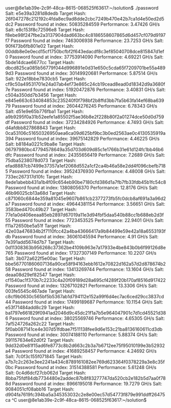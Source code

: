 user@8e1ab39e-2c9f-48ca-8615-068525f63617:~/solution$ ./password
Salt: e5e39a3281d8dedb
Target Hash: 26f047278c212192c4fda8ec9ad8dde2cbc7249b470e42b7ca1d4e50ed2d5dc2
Password found at index: 50835284559
Performance: 3.47426 GH/s
Salt: e8c153f8c72596e8
Target Hash: f8ebe98f247fbe2a3137904dad663bc4c8186558607865d6d457cf079d9197f7
Password found at index: 7463006938
Performance: 23.7253 GH/s
Salt: 90f473b6fb801e02
Target Hash: 00ddb8e0e0ecd15cf1750bcfbf2f643edacdf8c3ef85040708dce815847d1ef0
Password found at index: 37753914090
Performance: 4.69221 GH/s
Salt: 5bde14dcae6677cc
Target Hash: dbcd825ca085b56779f044d996891e0d31e650c5cda65f7209701be55a4899d3
Password found at index: 30149920681
Performance: 5.87514 GH/s
Salt: 922e18bbe7830cb5
Target Hash: cf9c50a49531701e24a07ab4ef73e865c24cb19cead8ead0d18342d9a3680f7e
Password found at index: 51920472876
Performance: 3.40831 GH/s
Salt: c504a350dd7b3456
Target Hash: e845e663c634084853c235240f0f798bf2b8ffd3bb7fa5b63fa14ef68ba63979
Password found at index: 26044276245
Performance: 6.78343 GH/s
Salt: d51e9e65b776fba1
Target Hash: a9b9295f0a31b52eefe1a85502f5ae36b8e2f228b80f2a01274dce50d0d759df
Password found at index: 37234284926
Performance: 4.7493 GH/s
Salt: d4afdbb827868843
Target Hash: 0ca53106c51650326950aea6ca09d625bf9bc3b0ed2563ae0c4130535919a394
Password found at index: 39675142829
Performance: 4.46225 GH/s
Salt: b8184a0221c9ba8e
Target Hash: 06797980bc47794578649a35d703d609d85c1e1766b31e61d124fc1bb46b6dfc
Password found at index: 24355656419
Performance: 7.2689 GH/s
Salt: 75dba5238078d073
Target Hash: efad8887cb7499e37357a1ef2068d552a1cf2ca4b46a58e2dd4f096cbefb7185
Password found at index: 39524376930
Performance: 4.48008 GH/s
Salt: 733ec267317d10fc
Target Hash: 8ede1abebb431a1b4f09c654eb90be7180cfd386d1a7fb7fb33fdb45b1fc54c8
Password found at index: 13808056370
Performance: 12.8176 GH/s
Salt: 46b96025cb13a68d
Target Hash: c871060c6844e359a81045e9607b861cb2377273fb5fc0dcb8af691a3a96d2a7
Password found at index: 49644381154
Performance: 3.56651 GH/s
Salt: 3583bed470c49b27
Target Hash: 77e1a0d406eeaa85eb2897d67019a11e3d94fbf5daa540b88cc1b688eb2d3f55
Password found at index: 7723453525
Performance: 22.9401 GH/s
Salt: f11a72650be5a51f
Target Hash: 42e03a476834b2f7110fcc42a4ba43666417a9b84499e59e42a18a6553193fdb
Password found at index: 36061045594
Performance: 4.91 GH/s
Salt: 7e391add5674d7b7
Target Hash: 0d11308363b956268c37362be4109b963e7a17933e4be843b0b6f99126d8e765
Password found at index: 17327307149
Performance: 10.2207 GH/s
Salt: 3b072a622f5e00ac
Target Hash: bbe567701860607136a90ce58f94163ebb1612e70822d162a57d2d878674b258
Password found at index: 13413269744
Performance: 13.1604 GH/s
Salt: deaa08d29ef82547
Target Hash: cf1540ac1f370b7c2233c4a20f09189d28a695cf4289f20b170af8516d917422
Password found at index: 13267102821
Performance: 13.3306 GH/s
Salt: 003fe5545c467ade
Target Hash: c8cf9b0630c565bf5b5367ab1d794112e152a99f6d4ec7ac6ced29cc3837cd44
Password found at index: 17499189687
Performance: 10.1154 GH/s
Salt: e53f71484add8c29
Target Hash: ba1797e661829f0941ad2046d9c45dc21f1a7b5e964047901c7d1cd45521d386
Password found at index: 38025569746
Performance: 4.65305 GH/s
Salt: 7af524726a262c22
Target Hash: 5f0ab087141ce4e307d51fdbae7f511138fee9d6e153c21ba8136160611cd3db
Password found at index: 30074188110
Performance: 5.88374 GH/s
Salt: 391157634e62d0f2
Target Hash: 9dd32d0e81f15ad6fe8773c8b2d663c2b3a7b6712ee75f95010199e3b52932a4
Password found at index: 41689258457
Performance: 4.24692 GH/s
Salt: 7c0f3c155f071845
Target Hash: a7b7c2c263e3ee2241a434c8789161082ee769d623364f0378229a3e8c35f0bc
Password found at index: 31514388581
Performance: 5.61248 GH/s
Salt: 0c4d6dcf27cb062d
Target Hash: 8bba75fdf84db7734480e2addec87b8f83277747da520cb2e182b5d7aa0f788d
Password found at index: 8966195018
Performance: 19.7279 GH/s
Salt: 9084051cf08abb16
Target Hash: d904fa7619fc394ba5a345353032c2e8e00ec57d54773f879e991ddff26475ca
^C
user@8e1ab39e-2c9f-48ca-8615-068525f63617:~/solution$

